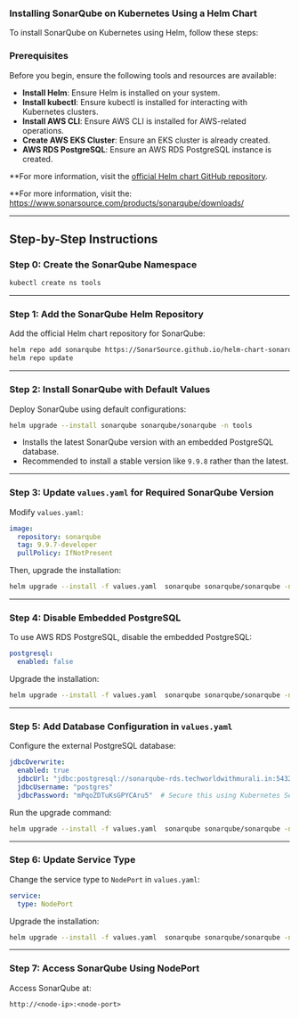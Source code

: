 ### Installing SonarQube on Kubernetes Using a Helm Chart

To install SonarQube on Kubernetes using Helm, follow these steps:

### Prerequisites

Before you begin, ensure the following tools and resources are available:

- **Install Helm**: Ensure Helm is installed on your system.
- **Install kubectl**: Ensure kubectl is installed for interacting with Kubernetes clusters.
- **Install AWS CLI**: Ensure AWS CLI is installed for AWS-related operations.
- **Create AWS EKS Cluster**: Ensure an EKS cluster is already created.
- **AWS RDS PostgreSQL**: Ensure an AWS RDS PostgreSQL instance is created.

**For more information, visit the [official Helm chart GitHub repository](https://github.com/SonarSource/helm-chart-sonarqube/tree/master).

**For more information, visit the: https://www.sonarsource.com/products/sonarqube/downloads/

---

## Step-by-Step Instructions

### Step 0: Create the SonarQube Namespace
```bash
kubectl create ns tools
```

---

### Step 1: Add the SonarQube Helm Repository
Add the official Helm chart repository for SonarQube:
```bash
helm repo add sonarqube https://SonarSource.github.io/helm-chart-sonarqube
helm repo update
```

---

### Step 2: Install SonarQube with Default Values
Deploy SonarQube using default configurations:
```bash
helm upgrade --install sonarqube sonarqube/sonarqube -n tools
```
- Installs the latest SonarQube version with an embedded PostgreSQL database.
- Recommended to install a stable version like `9.9.8` rather than the latest.

---

### Step 3: Update `values.yaml` for Required SonarQube Version
Modify `values.yaml`:
```yaml
image:
  repository: sonarqube
  tag: 9.9.7-developer
  pullPolicy: IfNotPresent
```
Then, upgrade the installation:
```bash
helm upgrade --install -f values.yaml  sonarqube sonarqube/sonarqube -n tools
```

---

### Step 4: Disable Embedded PostgreSQL
To use AWS RDS PostgreSQL, disable the embedded PostgreSQL:
```yaml
postgresql:
  enabled: false
```
Upgrade the installation:
```bash
helm upgrade --install -f values.yaml  sonarqube sonarqube/sonarqube -n tools
```

---

### Step 5: Add Database Configuration in `values.yaml`
Configure the external PostgreSQL database:
```yaml
jdbcOverwrite:
  enabled: true
  jdbcUrl: "jdbc:postgresql://sonarqube-rds.techworldwithmurali.in:5432/sonarqube"
  jdbcUsername: "postgres"
  jdbcPassword: "mPqoZDTuKsGPYCAru5"  # Secure this using Kubernetes Secrets
```
Run the upgrade command:
```bash
helm upgrade --install -f values.yaml  sonarqube sonarqube/sonarqube -n tools
```

---

### Step 6: Update Service Type
Change the service type to `NodePort` in `values.yaml`:
```yaml
service:
  type: NodePort
```
Upgrade the installation:
```bash
helm upgrade --install -f values.yaml  sonarqube sonarqube/sonarqube -n tools
```

---

### Step 7: Access SonarQube Using NodePort
Access SonarQube at:
```
http://<node-ip>:<node-port>
```
